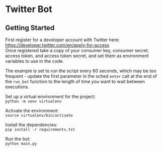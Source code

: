 # Twitter Bot

## Getting Started

First register for a developer account with Twitter here: https://developer.twitter.com/en/apply-for-access  
Once registered take a copy of your consumer key, consumer secret, access token, and access token secret, and set them as environment variables to use in the code.

The example is set to run the script every 60 seconds, which may be too frequent - update the first parameter in the sched `enter` call at the end of the `run_bot` function to the length of time you want to wait between executions.

Set up a virtual environment for the project:  
`python -m venv virtualenv`

Activate the environment:  
`source virtualenv/bin/activate`

Install the dependencies:  
`pip install -r requirements.txt`

Run the bot:  
`python main.py`
